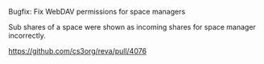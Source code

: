Bugfix: Fix WebDAV permissions for space managers

Sub shares of a space were shown as incoming shares for space manager incorrectly.

https://github.com/cs3org/reva/pull/4076
